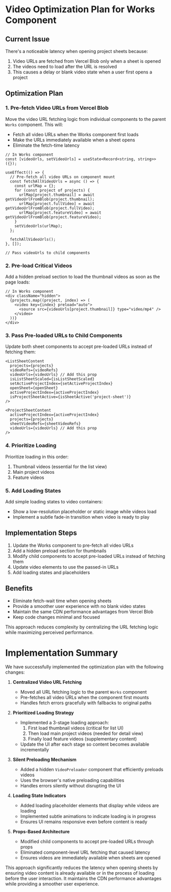 # Video Optimization Plan for Works Component

## Current Issue

There's a noticeable latency when opening project sheets because:

1. Video URLs are fetched from Vercel Blob only when a sheet is opened
2. The videos need to load after the URL is resolved
3. This causes a delay or blank video state when a user first opens a project

## Optimization Plan

### 1. Pre-fetch Video URLs from Vercel Blob

Move the video URL fetching logic from individual components to the parent `Works` component. This will:

- Fetch all video URLs when the Works component first loads
- Make the URLs immediately available when a sheet opens
- Eliminate the fetch-time latency

```tsx
// In Works component
const [videoUrls, setVideoUrls] = useState<Record<string, string>>({});

useEffect(() => {
  // Pre-fetch all video URLs on component mount
  const fetchAllVideoUrls = async () => {
    const urlMap = {};
    for (const project of projects) {
      urlMap[project.thumbnail] = await getVideoUrlFromBlob(project.thumbnail);
      urlMap[project.fullVideo] = await getVideoUrlFromBlob(project.fullVideo);
      urlMap[project.featureVideo] = await getVideoUrlFromBlob(project.featureVideo);
    }
    setVideoUrls(urlMap);
  };

  fetchAllVideoUrls();
}, []);

// Pass videoUrls to child components
```

### 2. Pre-load Critical Videos

Add a hidden preload section to load the thumbnail videos as soon as the page loads:

```tsx
// In Works component
<div className="hidden">
  {projects.map((project, index) => (
    <video key={index} preload="auto">
      <source src={videoUrls[project.thumbnail]} type="video/mp4" />
    </video>
  ))}
</div>
```

### 3. Pass Pre-loaded URLs to Child Components

Update both sheet components to accept pre-loaded URLs instead of fetching them:

```tsx
<ListSheetContent
  projects={projects}
  videoRefs={videoRefs}
  videoUrls={videoUrls} // Add this prop
  isListSheetScaled={isListSheetScaled}
  setActiveProjectIndex={setActiveProjectIndex}
  openSheet={openSheet}
  activeProjectIndex={activeProjectIndex}
  isProjectSheetActive={isSheetActive('project-sheet')}
/>

<ProjectSheetContent
  activeProjectIndex={activeProjectIndex}
  projects={projects}
  sheetVideoRefs={sheetVideoRefs}
  videoUrls={videoUrls} // Add this prop
/>
```

### 4. Prioritize Loading

Prioritize loading in this order:

1. Thumbnail videos (essential for the list view)
2. Main project videos
3. Feature videos

### 5. Add Loading States

Add simple loading states to video containers:

- Show a low-resolution placeholder or static image while videos load
- Implement a subtle fade-in transition when video is ready to play

## Implementation Steps

1. Update the Works component to pre-fetch all video URLs
2. Add a hidden preload section for thumbnails
3. Modify child components to accept pre-loaded URLs instead of fetching them
4. Update video elements to use the passed-in URLs
5. Add loading states and placeholders

## Benefits

- Eliminate fetch-wait time when opening sheets
- Provide a smoother user experience with no blank video states
- Maintain the same CDN performance advantages from Vercel Blob
- Keep code changes minimal and focused

This approach reduces complexity by centralizing the URL fetching logic while maximizing perceived performance.

# Implementation Summary

We have successfully implemented the optimization plan with the following changes:

1. **Centralized Video URL Fetching**

   - Moved all URL fetching logic to the parent `Works` component
   - Pre-fetches all video URLs when the component first mounts
   - Handles fetch errors gracefully with fallbacks to original paths

2. **Prioritized Loading Strategy**

   - Implemented a 3-stage loading approach:
     1. First load thumbnail videos (critical for list UI)
     2. Then load main project videos (needed for detail view)
     3. Finally load feature videos (supplementary content)
   - Update the UI after each stage so content becomes available incrementally

3. **Silent Preloading Mechanism**

   - Added a hidden `VideoPreloader` component that efficiently preloads videos
   - Uses the browser's native preloading capabilities
   - Handles errors silently without disrupting the UI

4. **Loading State Indicators**

   - Added loading placeholder elements that display while videos are loading
   - Implemented subtle animations to indicate loading is in progress
   - Ensures UI remains responsive even before content is ready

5. **Props-Based Architecture**
   - Modified child components to accept pre-loaded URLs through props
   - Eliminated component-level URL fetching that caused latency
   - Ensures videos are immediately available when sheets are opened

This approach significantly reduces the latency when opening sheets by ensuring video content is already available or in the process of loading before the user interaction. It maintains the CDN performance advantages while providing a smoother user experience.
